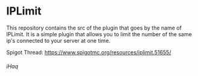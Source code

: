
# IPLimit
This repository contains the src of the plugin that goes by the name of IPLimit. It is a simple plugin that allows you to limit the number of the same ip's connected to your server at one time.

Spigot Thread: https://www.spigotmc.org/resources/iplimit.51655/
###### iHaq

